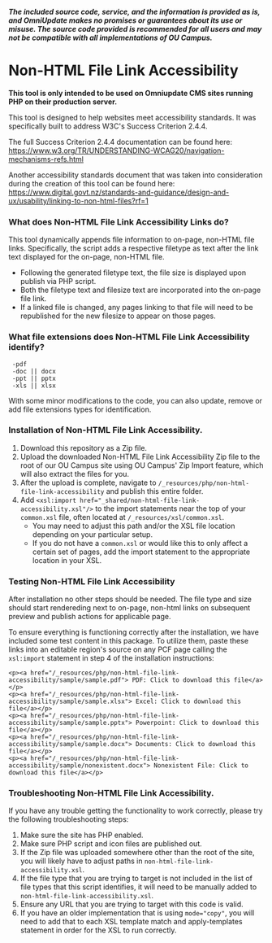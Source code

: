 ***The included source code, service, and the information is provided as is, and OmniUpdate makes no promises or guarantees about its use or misuse. The source code provided is recommended for all users and may not be compatible with all implementations of OU Campus.***

# Non-HTML File Link Accessibility
**This tool is only intended to be used on Omniupdate CMS sites running PHP on their production server.**

This tool is designed to help websites meet accessibility standards. It was specifically built to address W3C's Success Criterion 2.4.4. 

The full Success Criterion 2.4.4 documentation can be found here: https://www.w3.org/TR/UNDERSTANDING-WCAG20/navigation-mechanisms-refs.html

Another accessibility standards document that was taken into consideration during the creation of this tool can be found here: https://www.digital.govt.nz/standards-and-guidance/design-and-ux/usability/linking-to-non-html-files?rf=1

### What does Non-HTML File Link Accessibility Links do?

This tool dynamically appends file information to on-page, non-HTML file links. Specifically, the script adds a respective filetype as text after the link text displayed for the on-page, non-HTML file.
 - Following the generated filetype text, the file size is displayed upon publish via PHP script.
 - Both the filetype text and filesize text are incorporated into the on-page file link. 
 - If a linked file is changed, any pages linking to that file will need to be republished for the new filesize to appear on those pages. 

### What file extensions does Non-HTML File Link Accessibility identify?
   ```
    -pdf
    -doc || docx
    -ppt || pptx
    -xls || xlsx
   ```
With some minor modifications to the code, you can also update, remove or add file extensions types for identification.

### Installation of Non-HTML File Link Accessibility.
1. Download this repository as a Zip file. 
2. Upload the downloaded Non-HTML File Link Accessibility Zip file to the root of our OU Campus site using OU Campus' Zip Import feature, which will also extract the files for you. 
3. After the upload is complete, navigate to `/_resources/php/non-html-file-link-accessibility` and publish this entire folder. 
4. Add `<xsl:import href="_shared/non-html-file-link-accessibility.xsl"/>` to the import statements near the top of your `common.xsl` file, often located at `/_resources/xsl/common.xsl`.
  	- You may need to adjust this path and/or the XSL file location depending on your particular setup.
  	- If you do not have a `common.xsl` or would like this to only affect a certain set of pages, add the import statement to the appropriate location in your XSL. 

### Testing Non-HTML File Link Accessibility
After installation no other steps should be needed. The file type and size should start rendereding next to on-page, non-html links on subsequent preview and publish actions for applicable page. 

To ensure everything is functioning correctly after the installation, we have included some test content in this package. To utilize them, paste these links into an editable region's source on any PCF page calling the `xsl:import` statement in step 4 of the installation instructions:

```
<p><a href="/_resources/php/non-html-file-link-accessibility/sample/sample.pdf"> PDF: Click to download this file</a></p>
<p><a href="/_resources/php/non-html-file-link-accessibility/sample/sample.xlsx"> Excel: Click to download this file</a></p>
<p><a href="/_resources/php/non-html-file-link-accessibility/sample/sample.pptx"> Powerpoint: Click to download this file</a></p>
<p><a href="/_resources/php/non-html-file-link-accessibility/sample/sample.docx"> Documents: Click to download this file</a></p>
<p><a href="/_resources/php/non-html-file-link-accessibility/sample/nonexistent.docx"> Nonexistent File: Click to download this file</a></p>
```

### Troubleshooting Non-HTML File Link Accessibility.
If you have any trouble getting the functionality to work correctly, please try the following troubleshooting steps: 

1. Make sure the site has PHP enabled.
2. Make sure PHP script and icon files are published out. 
3. If the Zip file was uploaded somewhere other than the root of the site, you will likely have to adjust paths in `non-html-file-link-accessibility.xsl`.
4. If the file type that you are trying to target is not included in the list of file types that this script identifies, it will need to be manually added to `non-html-file-link-accessibility.xsl`. 
5. Ensure any URL that you are trying to target with this code is valid. 
6. If you have an older implementation that is using `mode="copy"`, you will need to add that to each XSL template match and apply-templates statement in order for the XSL to run correctly. 